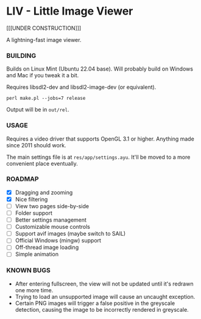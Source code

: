 LIV - Little Image Viewer
=================

[[[UNDER CONSTRUCTION]]]

A lightning-fast image viewer.

### BUILDING

Builds on Linux Mint (Ubuntu 22.04 base).  Will probably build on Windows and
Mac if you tweak it a bit.

Requires libsdl2-dev and libsdl2-image-dev (or equivalent).

    perl make.pl --jobs=7 release

Output will be in `out/rel`.

### USAGE

Requires a video driver that supports OpenGL 3.1 or higher.  Anything made since
2011 should work.

The main settings file is at `res/app/settings.ayu`.  It'll be moved to a more
convenient place eventually.

### ROADMAP

- [x] Dragging and zooming
- [x] Nice filtering
- [ ] View two pages side-by-side
- [ ] Folder support
- [ ] Better settings management
- [ ] Customizable mouse controls
- [ ] Support avif images (maybe switch to SAIL)
- [ ] Official Windows (mingw) support
- [ ] Off-thread image loading
- [ ] Simple animation

### KNOWN BUGS

- After entering fullscreen, the view will not be updated until it's redrawn
  one more time.
- Trying to load an unsupported image will cause an uncaught exception.
- Certain PNG images will trigger a false positive in the greyscale detection,
  causing the image to be incorrectly rendered in greyscale.

